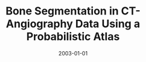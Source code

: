 ---
abstract: ''
authors:
- Matus Straka
- Alexandra LaCruz
- Leonid Dimitrov
- Milos Sramek
- Dominik Fleischmann
- Eduard Gröller
date: '2003-01-01'
featured: false
links:
- name: Publik
  url: https://publik.tuwien.ac.at/showentry.php?ID=138129&lang=2
publication_types:
- '1'
publishDate: '2003-01-01'
title: Bone Segmentation in CT-Angiography Data Using a Probabilistic Atlas
url_pdf: ''
---